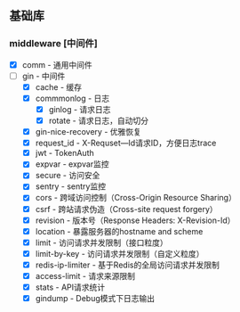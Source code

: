 ## 基础库

### middleware [中间件]

- [x] comm - 通用中间件
- [ ] gin - 中间件
    - [x] cache - 缓存
    - [x] commmonlog - 日志
        - [x] ginlog - 请求日志
        - [x] rotate - 请求日志，自动切分
    - [x] gin-nice-recovery - 优雅恢复
    - [x] request_id - X-Requset—Id请求ID，方便日志trace
    - [x] jwt - TokenAuth
    - [x] expvar - expvar监控
    - [x] secure - 访问安全
    - [x] sentry - sentry监控
    - [x] cors - 跨域访问控制（Cross-Origin Resource Sharing）
    - [x] csrf - 跨站请求伪造（Cross-site request forgery）
    - [x] revision - 版本号（Response Headers: X-Revision-Id）
    - [x] location - 暴露服务器的hostname and scheme
    - [x] limit - 访问请求并发限制（接口粒度）
    - [x] limit-by-key - 访问请求并发限制（自定义粒度）
    - [x] redis-ip-limiter - 基于Redis的全局访问请求并发限制
    - [x] access-limit - 请求来源限制
    - [x] stats - API请求统计
    - [x] gindump - Debug模式下日志输出
